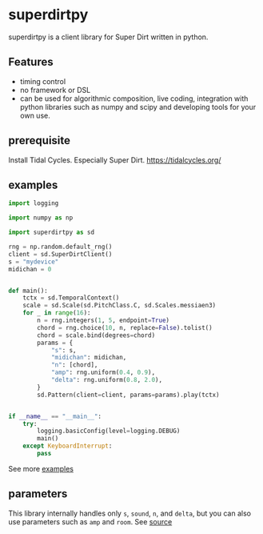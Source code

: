 # superdirtpy
superdirtpy is a client library for Super Dirt written in python.

## Features
- timing control
- no framework or DSL
- can be used for algorithmic composition, live coding, integration with python libraries such as numpy and scipy and developing tools for your own use.

## prerequisite
Install Tidal Cycles. Especially Super Dirt.
https://tidalcycles.org/

## examples
```py
import logging

import numpy as np

import superdirtpy as sd

rng = np.random.default_rng()
client = sd.SuperDirtClient()
s = "mydevice"
midichan = 0


def main():
    tctx = sd.TemporalContext()
    scale = sd.Scale(sd.PitchClass.C, sd.Scales.messiaen3)
    for _ in range(16):
        n = rng.integers(1, 5, endpoint=True)
        chord = rng.choice(10, n, replace=False).tolist()
        chord = scale.bind(degrees=chord)
        params = {
            "s": s,
            "midichan": midichan,
            "n": [chord],
            "amp": rng.uniform(0.4, 0.9),
            "delta": rng.uniform(0.8, 2.0),
        }
        sd.Pattern(client=client, params=params).play(tctx)


if __name__ == "__main__":
    try:
        logging.basicConfig(level=logging.DEBUG)
        main()
    except KeyboardInterrupt:
        pass
```
See more [examples](./examples/)

## parameters
This library internally handles only `s`, `sound`, `n`, and `delta`, but you can also use parameters such as `amp` and `room`.
See [source](./superdirtpy/params.py)
